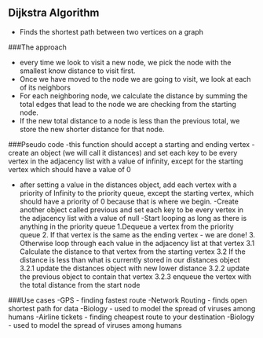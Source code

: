 ## Dijkstra Algorithm
- Finds the shortest path between two vertices on a graph

###The approach
- every time we look to visit a new node, we pick the node with
the smallest know distance to visit first.
- Once we have moved to the node we are going to visit,
we look at each of its neighbors
- For each neighboring node, we calculate the distance by summing
the total edges that lead to the node we are checking from
the starting node.
- If the new total distance to a node is less than the previous total,
we store the new shorter distance for that node.

###Pseudo code
-this function should accept a starting and ending vertex
-create an object (we will call it distances) and set each key to be every vertex in the
adjacency list with a value of infinity, except for the starting vertex which should
have a value of 0
- after setting a value in the distances object, add each vertex with a priority of Infinity
to the priority queue, except the starting vertex, which should have a priority of 0 because
that is where we begin.
-Create another object called previous and set each key to be every vertex in the adjacency
list with a value of null
-Start looping as long as there is anything in the priority queue
    1.Dequeue a vertex from the priority queue
    2. If that vertex is the same as the ending vertex - we are done!
    3. Otherwise loop through each value in the adjacency list at that vertex
        3.1 Calculate the distance to that vertex from the starting vertex
        3.2 If the distance is less than what is currently stored in our distances object
            3.2.1 update the distances object with new lower distance
            3.2.2 update the previous object to contain that vertex
            3.2.3 enqueue the vertex with the total distance from the start node

###Use cases
-GPS - finding fastest route
-Network Routing - finds open shortest path for data
-Biology - used to model the spread of viruses among humans
-Airline tickets - finding cheapest route to your destination
-Biology - used to model the spread of viruses among humans